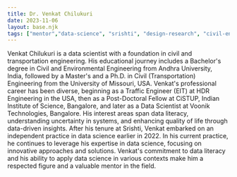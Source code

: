 ```yaml
---
title: Dr. Venkat Chilukuri
date: 2023-11-06
layout: base.njk
tags: ["mentor","data-science", "srishti", "design-research", "civil-engineering", "transportation-engineering", "data-literacy", "traffic-engineering", "data-visualization", "andhra-university", "university-of-missouri", "voonik-technologies", "cistup", "independent-practice"]
--- 
```


Venkat Chilukuri is a data scientist with a foundation in civil and transportation engineering. His educational journey includes a Bachelor's degree in Civil and Environmental Engineering from Andhra University, India, followed by a Master's and a Ph.D. in Civil (Transportation) Engineering from the University of Missouri, USA. Venkat's professional career has been diverse, beginning as a Traffic Engineer (EIT) at HDR Engineering in the USA, then as a Post-Doctoral Fellow at CiSTUP, Indian Institute of Science, Bangalore, and later as a Data Scientist at Voonik Technologies, Bangalore. His interest areas span data literacy, understanding uncertainty in systems, and enhancing quality of life through data-driven insights. After his tenure at Srishti, Venkat embarked on an independent practice in data science earlier in 2022. In his current practice, he continues to leverage his expertise in data science, focusing on innovative approaches and solutions. Venkat's commitment to data literacy and his ability to apply data science in various contexts make him a respected figure and a valuable mentor in the field.